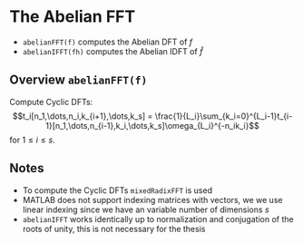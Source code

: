 # The Abelian FFT
* $\texttt{abelianFFT(f)}$ computes the Abelian DFT of $f$
* $\texttt{abelianIFFT(fh)}$ computes the Abelian IDFT of $\hat{f}$

## Overview $\texttt{abelianFFT(f)}$
Compute Cyclic DFTs: $$t_i[n_1,\dots,n_i,k_{i+1},\dots,k_s] = \frac{1}{L_i}\sum_{k_i=0}^{L_i-1}t_{i-1}[n_1,\dots,n_{i-1},k_i,\dots,k_s]\omega_{L_i}^{-n_ik_i}$$
for $1\leq i \leq s$.

## Notes
* To compute the Cyclic DFTs $\texttt{mixedRadixFFT}$ is used
* MATLAB does not support indexing matrices with vectors, we we use linear indexing since we have an variable number of dimensions $s$ 
* $\texttt{abelianIFFT}$ works identically up to normalization and conjugation of the roots of unity, this is not necessary for the thesis
